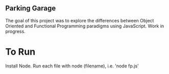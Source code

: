 ## Parking Garage
The goal of this project was to explore the differences between Object Oriented 
and Functional Programming paradigms using JavaScript. Work in progress.

# To Run
Install Node. Run each file with node (filename), i.e. 'node fp.js'